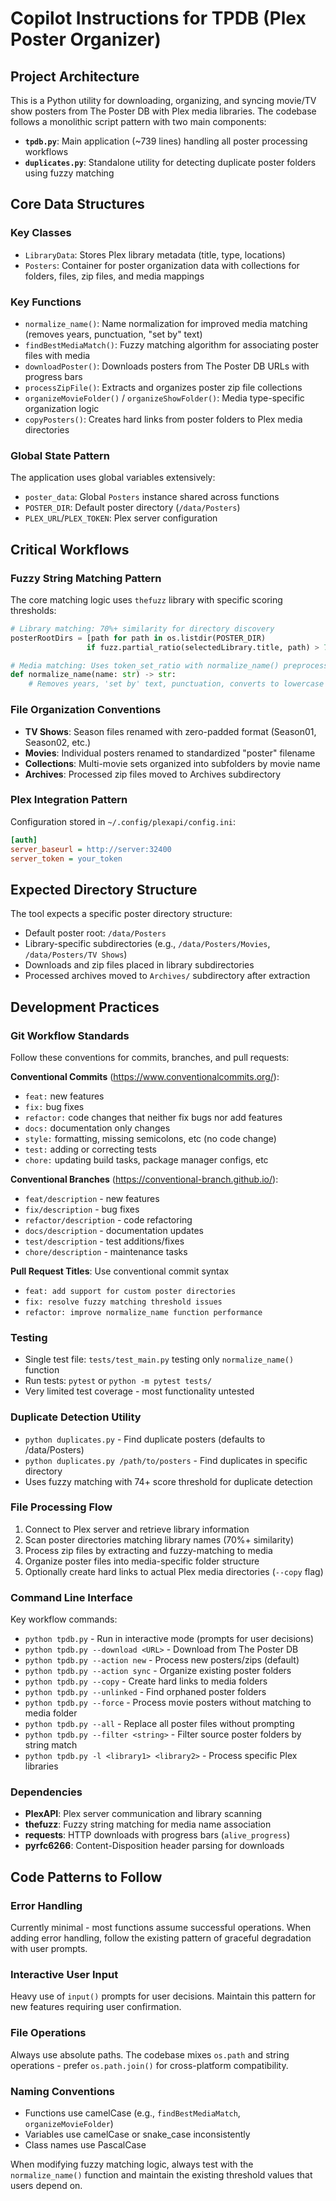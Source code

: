 # Copilot Instructions for TPDB (Plex Poster Organizer)

## Project Architecture

This is a Python utility for downloading, organizing, and syncing movie/TV show posters from The Poster DB with Plex media libraries. The codebase follows a monolithic script pattern with two main components:

- **`tpdb.py`**: Main application (~739 lines) handling all poster processing workflows
- **`duplicates.py`**: Standalone utility for detecting duplicate poster folders using fuzzy matching

## Core Data Structures

### Key Classes

- `LibraryData`: Stores Plex library metadata (title, type, locations)
- `Posters`: Container for poster organization data with collections for folders, files, zip files, and media mappings

### Key Functions

- `normalize_name()`: Name normalization for improved media matching (removes years, punctuation, "set by" text)
- `findBestMediaMatch()`: Fuzzy matching algorithm for associating poster files with media
- `downloadPoster()`: Downloads posters from The Poster DB URLs with progress bars
- `processZipFile()`: Extracts and organizes poster zip file collections
- `organizeMovieFolder()` / `organizeShowFolder()`: Media type-specific organization logic
- `copyPosters()`: Creates hard links from poster folders to Plex media directories

### Global State Pattern

The application uses global variables extensively:

- `poster_data`: Global `Posters` instance shared across functions
- `POSTER_DIR`: Default poster directory (`/data/Posters`)
- `PLEX_URL`/`PLEX_TOKEN`: Plex server configuration

## Critical Workflows

### Fuzzy String Matching Pattern

The core matching logic uses `thefuzz` library with specific scoring thresholds:

```python
# Library matching: 70%+ similarity for directory discovery
posterRootDirs = [path for path in os.listdir(POSTER_DIR)
                 if fuzz.partial_ratio(selectedLibrary.title, path) > 70]

# Media matching: Uses token_set_ratio with normalize_name() preprocessing
def normalize_name(name: str) -> str:
    # Removes years, 'set by' text, punctuation, converts to lowercase
```

### File Organization Conventions

- **TV Shows**: Season files renamed with zero-padded format (Season01, Season02, etc.)
- **Movies**: Individual posters renamed to standardized "poster" filename
- **Collections**: Multi-movie sets organized into subfolders by movie name
- **Archives**: Processed zip files moved to Archives subdirectory

### Plex Integration Pattern

Configuration stored in `~/.config/plexapi/config.ini`:

```ini
[auth]
server_baseurl = http://server:32400
server_token = your_token
```

## Expected Directory Structure

The tool expects a specific poster directory structure:

- Default poster root: `/data/Posters`
- Library-specific subdirectories (e.g., `/data/Posters/Movies`, `/data/Posters/TV Shows`)
- Downloads and zip files placed in library subdirectories
- Processed archives moved to `Archives/` subdirectory after extraction

## Development Practices

### Git Workflow Standards

Follow these conventions for commits, branches, and pull requests:

**Conventional Commits** (https://www.conventionalcommits.org/):

- `feat:` new features
- `fix:` bug fixes
- `refactor:` code changes that neither fix bugs nor add features
- `docs:` documentation only changes
- `style:` formatting, missing semicolons, etc (no code change)
- `test:` adding or correcting tests
- `chore:` updating build tasks, package manager configs, etc

**Conventional Branches** (https://conventional-branch.github.io/):

- `feat/description` - new features
- `fix/description` - bug fixes
- `refactor/description` - code refactoring
- `docs/description` - documentation updates
- `test/description` - test additions/fixes
- `chore/description` - maintenance tasks

**Pull Request Titles**: Use conventional commit syntax

- `feat: add support for custom poster directories`
- `fix: resolve fuzzy matching threshold issues`
- `refactor: improve normalize_name function performance`

### Testing

- Single test file: `tests/test_main.py` testing only `normalize_name()` function
- Run tests: `pytest` or `python -m pytest tests/`
- Very limited test coverage - most functionality untested

### Duplicate Detection Utility

- `python duplicates.py` - Find duplicate posters (defaults to /data/Posters)
- `python duplicates.py /path/to/posters` - Find duplicates in specific directory
- Uses fuzzy matching with 74+ score threshold for duplicate detection

### File Processing Flow

1. Connect to Plex server and retrieve library information
1. Scan poster directories matching library names (70%+ similarity)
1. Process zip files by extracting and fuzzy-matching to media
1. Organize poster files into media-specific folder structure
1. Optionally create hard links to actual Plex media directories (`--copy` flag)

### Command Line Interface

Key workflow commands:

- `python tpdb.py` - Run in interactive mode (prompts for user decisions)
- `python tpdb.py --download <URL>` - Download from The Poster DB
- `python tpdb.py --action new` - Process new posters/zips (default)
- `python tpdb.py --action sync` - Organize existing poster folders
- `python tpdb.py --copy` - Create hard links to media folders
- `python tpdb.py --unlinked` - Find orphaned poster folders
- `python tpdb.py --force` - Process movie posters without matching to media folder
- `python tpdb.py --all` - Replace all poster files without prompting
- `python tpdb.py --filter <string>` - Filter source poster folders by string match
- `python tpdb.py -l <library1> <library2>` - Process specific Plex libraries

### Dependencies

- **PlexAPI**: Plex server communication and library scanning
- **thefuzz**: Fuzzy string matching for media name association
- **requests**: HTTP downloads with progress bars (`alive_progress`)
- **pyrfc6266**: Content-Disposition header parsing for downloads

## Code Patterns to Follow

### Error Handling

Currently minimal - most functions assume successful operations. When adding error handling, follow the existing pattern of graceful degradation with user prompts.

### Interactive User Input

Heavy use of `input()` prompts for user decisions. Maintain this pattern for new features requiring user confirmation.

### File Operations

Always use absolute paths. The codebase mixes `os.path` and string operations - prefer `os.path.join()` for cross-platform compatibility.

### Naming Conventions

- Functions use camelCase (e.g., `findBestMediaMatch`, `organizeMovieFolder`)
- Variables use camelCase or snake_case inconsistently
- Class names use PascalCase

When modifying fuzzy matching logic, always test with the `normalize_name()` function and maintain the existing threshold values that users depend on.
